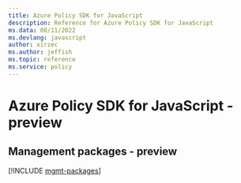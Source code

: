 ```yaml
---
title: Azure Policy SDK for JavaScript
description: Reference for Azure Policy SDK for JavaScript
ms.data: 08/11/2022
ms.devlang: javascript
author: xirzec
ms.author: jeffish
ms.topic: reference
ms.service: policy
---
```

# Azure Policy SDK for JavaScript - preview

## Management packages - preview
[!INCLUDE [mgmt-packages](policy-mgmt-index.md)]